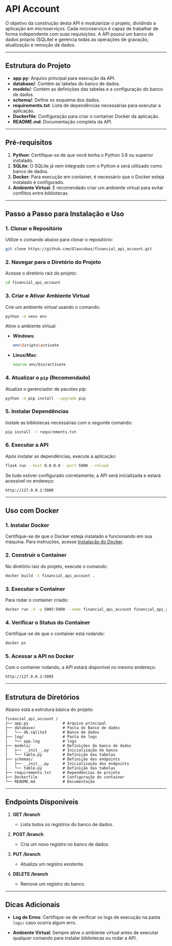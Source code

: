# API Account

O objetivo da construção desta API é modularizar o projeto, dividindo a aplicação em microserviços. Cada microserviço é capaz de trabalhar de forma independente com suas requisições. A API possui um banco de dados próprio (SQLite) e gerencia todas as operações de gravação, atualização e remoção de dados.

---

## Estrutura do Projeto

- **app.py**: Arquivo principal para execução da API.
- **database/**: Contém as tabelas do banco de dados.
- **models/**: Contém as definições das tabelas e a configuração do banco de dados.
- **schema/**: Define os esquema dos dados.
- **requirements.txt**: Lista de dependências necessárias para executar a aplicação.
- **Dockerfile**: Configuração para criar o container Docker da aplicação.
- **README.md**: Documentação completa da API.

---

## Pré-requisitos

1. **Python**: Certifique-se de que você tenha o Python 3.8 ou superior instalado.
2. **SQLite**: O SQLite já vem integrado com o Python e será utilizado como banco de dados.
3. **Docker**: Para execução em container, é necessário que o Docker esteja instalado e configurado.
4. **Ambiente Virtual**: É recomendado criar um ambiente virtual para evitar conflitos entre bibliotecas.

---

## Passo a Passo para Instalação e Uso

### **1. Clonar o Repositório**
Utilize o comando abaixo para clonar o repositório:
```bash
git clone https://github.com/Glaucobas/financial_api_account.git
```

### **2. Navegar para o Diretório do Projeto**
Acesse o diretório raiz do projeto:
```bash
cd financial_api_account
```

### **3. Criar e Ativar Ambiente Virtual**
Crie um ambiente virtual usando o comando:
```bash
python -m venv env
```
Ative o ambiente virtual:
- **Windows**:
  ```bash
  env\Scripts\activate
  ```
- **Linux/Mac**:
  ```bash
  source env/bin/activate
  ```

### **4. Atualizar o `pip` (Recomendado)**
Atualize o gerenciador de pacotes pip:
```bash
python -m pip install --upgrade pip
```

### **5. Instalar Dependências**
Instale as bibliotecas necessárias com o seguinte comando:
```bash
pip install -r requirements.txt
```

### **6. Executar a API**
Após instalar as dependências, execute a aplicação:
```bash
flask run --host 0.0.0.0 --port 5000 --reload
```

Se tudo estiver configurado corretamente, a API será inicializada e estará acessível no endereço:
```
http://127.0.0.1:5000
```

---

## Uso com Docker

### **1. Instalar Docker**
Certifique-se de que o Docker esteja instalado e funcionando em sua máquina. Para instruções, acesse [Instalação do Docker](https://www.docker.com/get-started).

### **2. Construir o Container**
No diretório raiz do projeto, execute o comando:
```bash
docker build -t financial_api_account .
```

### **3. Executar o Container**
Para rodar o container criado:
```bash
docker run -d -p 5005:5000 --name financial_api_account financial_api_account
```

### **4. Verificar o Status do Container**
Certifique-se de que o container está rodando:
```bash
docker ps
```

### **5. Acessar a API no Docker**
Com o container rodando, a API estará disponível no mesmo endereço:
```
http://127.0.0.1:5005
```

---

## Estrutura de Diretórios

Abaixo está a estrutura básica do projeto:
```
financial_api_account /
├── app.py               # Arquivo principal
├── database/            # Pasta do Banco de dados
│   └── db.sqlite3       # Banco de dados
├── log/                 # Pasta de logs
│   └── app.log          # logs
├── models/              # Definições do banco de dados
│   ├── __init__.py      # Inicialização do banco
│   └── table.py         # Definição das tabelas
├── schemas/             # Definição dos endpoints
│   ├── __init__.py      # Inicialização dos endpoints
│   └── table.py         # Definição das tabelas
├── requirements.txt     # Dependências do projeto
├── Dockerfile           # Configuração do container
└── README.md            # Documentação
```

---

## Endpoints Disponíveis

1. **GET /branch**
   - Lista todos os registros do banco de dados.

2. **POST /branch**
   - Cria um novo registro no banco de dados.

3. **PUT /branch**
   - Atualiza um registro existente.

4. **DELETE /branch**
   - Remove um registro do banco.

---

## Dicas Adicionais

- **Log de Erros**:
  Certifique-se de verificar os logs de execução na pasta `logs/` caso ocorra algum erro.

- **Ambiente Virtual**:
  Sempre ative o ambiente virtual antes de executar qualquer comando para instalar bibliotecas ou rodar a API.